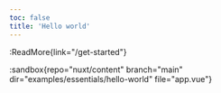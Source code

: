 ```yaml
---
toc: false
title: 'Hello world'
---
```


:ReadMore{link="/get-started"}

:sandbox{repo="nuxt/content" branch="main" dir="examples/essentials/hello-world" file="app.vue"}
